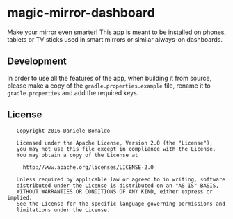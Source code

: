 # magic-mirror-dashboard
Make your mirror even smarter!
This app is meant to be installed on phones, tablets or TV sticks used in smart mirrors or similar always-on dashboards.

## Development
In order to use all the features of the app, when building it from source, please make a copy of the `gradle.properties.example` file, rename it to `gradle.properties` and add the required keys.

## License

```
   Copyright 2016 Daniele Bonaldo

   Licensed under the Apache License, Version 2.0 (the "License");
   you may not use this file except in compliance with the License.
   You may obtain a copy of the License at

     http://www.apache.org/licenses/LICENSE-2.0

   Unless required by applicable law or agreed to in writing, software
   distributed under the License is distributed on an "AS IS" BASIS,
   WITHOUT WARRANTIES OR CONDITIONS OF ANY KIND, either express or implied.
   See the License for the specific language governing permissions and
   limitations under the License.

```
